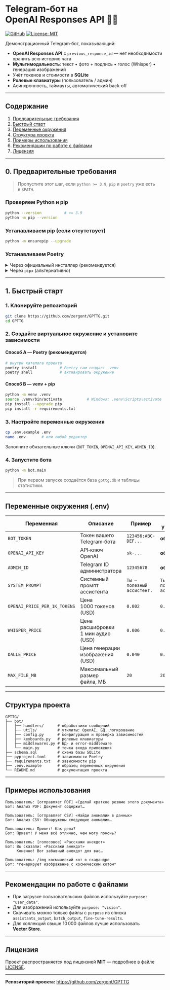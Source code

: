 # Telegram‑бот на OpenAI Responses API 📨🤖  
[![GitHub](https://img.shields.io/badge/GitHub-GPTTG-blue?logo=github)](https://github.com/zergont/GPTTG)
[![License: MIT](https://img.shields.io/badge/License-MIT-green.svg)](LICENSE)

Демонстрационный Telegram‑бот, показывающий:

* **OpenAI Responses API** с `previous_response_id` — нет необходимости хранить всю историю чата  
* **Мультимодальность**: текст • фото + подпись • голос (Whisper) • генерация изображений  
* Учёт токенов и стоимости в **SQLite**  
* **Ролевые клавиатуры** (пользователь / админ)  
* Асинхронность, таймауты, автоматический back‑off  

---

## Содержание
1. [Предварительные требования](#0-предварительные-требования)
2. [Быстрый старт](#1-быстрый-старт)
3. [Переменные окружения](#переменные-окружения-env)
4. [Структура проекта](#структура-проекта)
5. [Примеры использования](#примеры-использования)
6. [Рекомендации по работе с файлами](#рекомендации-по-работе-с-файлами)
7. [Лицензия](#лицензия)

---

## 0. Предварительные требования

> Пропустите этот шаг, если `python >= 3.9`, `pip` и `poetry` уже есть в `$PATH`.

### Проверяем Python и pip

```bash
python --version          # >= 3.9
python -m pip --version
```

### Устанавливаем pip (если отсутствует)

```bash
python -m ensurepip --upgrade
```

### Устанавливаем Poetry

<details>
<summary>Через официальный инсталлер (рекомендуется)</summary>

```bash
curl -sSL https://install.python-poetry.org | python3 -
exec $SHELL            # перезапустить оболочку, чтобы poetry попал в PATH
poetry --version
```
</details>

<details>
<summary>Через <code>pipx</code> (альтернативно)</summary>

```bash
pipx install poetry
poetry --version
```
</details>

---

## 1. Быстрый старт

### 1. Клонируйте репозиторий

```bash
git clone https://github.com/zergont/GPTTG.git
cd GPTTG
```

### 2. Создайте виртуальное окружение и установите зависимости

#### Способ A — Poetry (рекомендуется)

```bash
# внутри каталога проекта
poetry install          # Poetry сам создаст .venv
poetry shell            # активировать окружение
```

#### Способ B — venv + pip

```bash
python -m venv .venv
source .venv/bin/activate           # Windows: .venv\Scripts\activate
pip install --upgrade pip
pip install -r requirements.txt
```

### 3. Настройте переменные окружения

```bash
cp .env.example .env
nano .env       # или любой редактор
```

Заполните обязательные ключи (`BOT_TOKEN`, `OPENAI_API_KEY`, `ADMIN_ID`).

### 4. Запустите бота

```bash
python -m bot.main
```

> При первом запуске создаётся база `gpttg.db` и таблицы статистики.

---

## Переменные окружения (.env)

| Переменная | Описание | Пример | По умолчанию |
|------------|----------|--------|--------------|
| `BOT_TOKEN` | Токен вашего Telegram‑бота | `123456:ABC-DEF...` | **обязательно** |
| `OPENAI_API_KEY` | API‑ключ OpenAI | `sk-...` | **обязательно** |
| `ADMIN_ID` | Telegram ID администратора | `12345678` | **обязательно** |
| `SYSTEM_PROMPT` | Системный промпт ассистента | `Ты — полезный ассистент.` | `Ты — полезный ассистент.` |
| `OPENAI_PRICE_PER_1K_TOKENS` | Цена 1000 токенов (USD) | `0.002` | `0.002` |
| `WHISPER_PRICE` | Цена расшифровки 1 мин аудио (USD) | `0.006` | `0.006` |
| `DALLE_PRICE` | Цена генерации изображения (USD) | `0.040` | `0.040` |
| `MAX_FILE_MB` | Максимальный размер файла, МБ | `20` | `20` |

---

## Структура проекта

```text
GPTTG/
├── bot/
│   ├── handlers/      # обработчики сообщений
│   ├── utils/         # утилиты: OpenAI, БД, логирование
│   ├── config.py      # конфигурация и проверка зависимостей
│   ├── keyboards.py   # ролевые клавиатуры
│   ├── middlewares.py # БД‑ и error‑middleware
│   └── main.py        # точка входа приложения
├── schema.sql         # схема базы SQLite
├── pyproject.toml     # зависимости Poetry
├── requirements.txt   # зависимости pip
├── .env.example       # образец переменных окружения
└── README.md          # документация проекта
```

---

## Примеры использования

```text
Пользователь: [отправляет PDF] «Сделай краткое резюме этого документа»
Бот: Анализ PDF: Документ содержит…

Пользователь: [отправляет CSV] «Найди аномалии в данных»
Бот: Анализ CSV: Обнаружены следующие аномалии…

Пользователь: Привет! Как дела?
Бот: Привет! У меня всё отлично, чем могу помочь?

Пользователь: [голосовое] «Расскажи анекдот»
Бот: Вы сказали: «Расскажи анекдот»
     Конечно! Вот забавный анекдот для вас…

Пользователь: /img космический кот в скафандре
Бот: *генерирует изображение с космическим котом*
```

---

## Рекомендации по работе с файлами

* При загрузке пользовательских файлов используйте `purpose: "user_data"`.  
* Для изображений используйте `purpose: "vision"`.  
* Скачивать можно только файлы с `purpose` из списка  
  `assistants_output`, `batch_output`, `fine-tune-results`.  
* Для коллекций свыше 10 000 файлов лучше использовать **Vector Store**.

---

## Лицензия

Проект распространяется под лицензией **MIT** — подробнее в файле [LICENSE](LICENSE).

---

**Репозиторий проекта:** <https://github.com/zergont/GPTTG>
